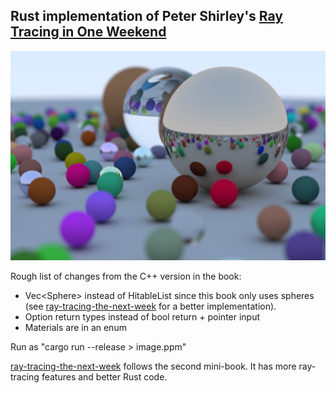 ## Rust implementation of Peter Shirley's [Ray Tracing in One Weekend](http://in1weekend.blogspot.com/2016/01/ray-tracing-in-one-weekend.html)

![Image](image.png)

Rough list of changes from the C++ version in the book:
* Vec\<Sphere\> instead of HitableList since this book only uses spheres (see [ray-tracing-the-next-week](https://gitlab.com/ninjani23/ray-tracing-the-next-week) for a better implementation).
* Option return types instead of bool return + pointer input
* Materials are in an enum

Run as "cargo run --release > image.ppm"

[ray-tracing-the-next-week](https://gitlab.com/ninjani23/ray-tracing-the-next-week) follows the second mini-book. It has more ray-tracing features and better Rust code. 
